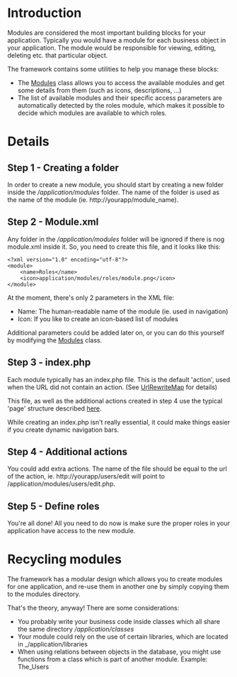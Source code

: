 # Introduction #
Modules are considered the most important building blocks for your application. Typically you would have a module for each business object in your application. The module would be responsible for viewing, editing, deleting etc. that particular object.

The framework contains some utilities to help you manage these blocks:
  * The [Modules](CoreModules.md) class allows you to access the available modules and get some details from them (such as icons, descriptions, ...)
  * The list of available modules and their specific access parameters are automatically detected by the roles module, which makes it possible to decide which modules are available to which roles.


# Details #
## Step 1 - Creating a folder ##
In order to create a new module, you should start by creating a new folder inside the _/application/modules_ folder. The name of the folder is used as the name of the module (ie. http://yourapp/module_name).

## Step 2 - Module.xml ##
Any folder in the _/application/modules_ folder will be ignored if there is nog module.xml inside it. So, you need to create this file, and it looks like this:
```
<?xml version="1.0" encoding="utf-8"?>
<module>
	<name>Roles</name>
	<icon>application/modules/roles/module.png</icon>
</module>
```

At the moment, there's only 2 parameters in the XML file:
  * Name: The human-readable name of the module (ie. used in navigation)
  * Icon: If you like to create an icon-based list of modules

Additional parameters could be added later on, or you can do this yourself by modifying the [Modules](CoreModules.md) class.

## Step 3 - index.php ##
Each module typically has an index.php file. This is the default 'action', used when the URL did not contain an action. (See [UrlRewriteMap](UrlRewriteMap.md) for details)

This file, as well as the additional actions created in step 4 use the typical 'page' structure described [here](HowToCreatePages.md).

While creating an index.php isn't really essential, it could make things easier if you create dynamic navigation bars.

## Step 4 - Additional actions ##
You could add extra actions. The name of the file should be equal to the url of the action, ie. http://yourapp/users/edit will point to /application/modules/users/edit.php.

## Step 5 - Define roles ##
You're all done! All you need to do now is make sure the proper roles in your application have access to the new module.

# Recycling modules #
The framework has a modular design which allows you to create modules for one application, and re-use them in another one by simply copying them to the modules directory.

That's the theory, anyway! There are some considerations:
  * You probably write your business code inside classes which all share the same directory _/application/classes_
  * Your module could rely on the use of certain libraries, which are located in _/application/libraries
  * When using relations between objects in the database, you might use functions from a class which is part of another module. Example: The_Users